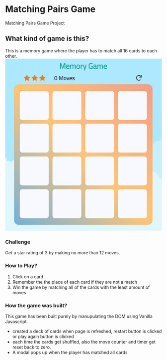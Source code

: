 # Matching Pairs Game
Matching Pairs Game Project

## What kind of game is this?
This is a memory game where the player has to match all 16 cards to each other.
![Preview of Matching Pairs Game](/img/snippet.JPG)

### Challenge
Get a star rating of 3 by making no more than 12 moves.

### How to Play?
1. Click on a card
2. Remember the the place of each card if they are not a match
3. Win the game by matching all of the cards with the least amount of moves

### How the game was built?
This game has been built purely by manupulating the DOM using Vanilla Javascript.
* created a deck of cards when page is refreshed, restart button is clicked or play again button is clicked
* each time the cards get shuffled, also the move counter and timer get reset back to zero.
* A modal pops up when the player has matched all cards
